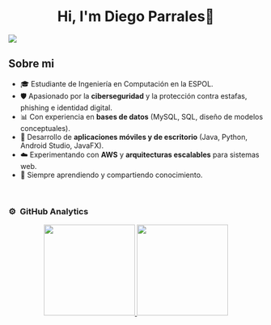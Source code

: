 <div align="center">
<h1 align="center">Hi, I'm Diego Parrales👋</h1>
</div>
<img src="https://i.imgur.com/IaM4Wfp.png">

## Sobre mi

- 🎓 Estudiante de Ingeniería en Computación en la ESPOL.  
- 🛡️ Apasionado por la **ciberseguridad** y la protección contra estafas, phishing e identidad digital.  
- 📊 Con experiencia en **bases de datos** (MySQL, SQL, diseño de modelos conceptuales).  
- 📱 Desarrollo de **aplicaciones móviles y de escritorio** (Java, Python, Android Studio, JavaFX).  
- ☁️ Experimentando con **AWS** y **arquitecturas escalables** para sistemas web.  
- 🌱 Siempre aprendiendo y compartiendo conocimiento. 
<br>

### ⚙️ &nbsp;GitHub Analytics

<p align="center">
<a href="https://github.com/raydan90s">
  <img height="180em" src="https://github-readme-stats-eight-theta.vercel.app/api?username=raydan90s&show_icons=true&theme=algolia&include_all_commits=true&count_private=true"/>
  <img height="180em" src="https://github-readme-stats-eight-theta.vercel.app/api/top-langs/?username=raydan90s&layout=compact&langs_count=8&theme=algolia"/>
</a>
</p>
